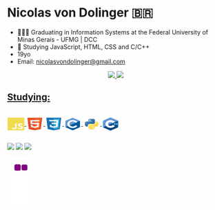 <h1>Nicolas von Dolinger 🇧🇷</h1>


- 👨🏻‍💻 Graduating in Information Systems at the Federal University of Minas Gerais - UFMG | DCC
- 🌱 Studying JavaScript, HTML, CSS and C/C++
- 19yo
- Email: nicolasvondolinger@gmail.com


<div align="center">
  <a href="https://github.com/nicolasvondolinger">
  <img height="140em" src="https://github-readme-stats.vercel.app/api?username=nicolasvondolinger&show_icons=true&theme=dark&include_all_commits=true&count_private=true"/>
  <img height="140em" src="https://github-readme-stats.vercel.app/api/top-langs/?username=nicolasvondolinger&layout=compact&langs_count=7&theme=dark"/>
</div>

<h2>Studying:</h2>
<div style="display: inline_block"><br>
  <img align="center" alt="JS" height="30" width="40" src="https://raw.githubusercontent.com/devicons/devicon/master/icons/javascript/javascript-plain.svg">
  <img align="center" alt="HTML" height="30" width="40" src="https://raw.githubusercontent.com/devicons/devicon/master/icons/html5/html5-original.svg">
  <img align="center" alt="CSS" height="30" width="40" src="https://raw.githubusercontent.com/devicons/devicon/master/icons/css3/css3-original.svg">
  <img align="center" alt="C" height="30" width="40" src="https://github.com/devicons/devicon/blob/master/icons/c/c-original.svg">
  <img align="center" alt="PYTHON" height="30" width="40" src="https://github.com/devicons/devicon/blob/master/icons/python/python-original.svg">
  <img align="center" alt="C++" height="30" width="40" src="https://github.com/devicons/devicon/blob/master/icons/cplusplus/cplusplus-original.svg">
</div>

##

<div> 
  <a href="https://instagram.com/nicolas_vondolinger" target="_blank"><img src="https://img.shields.io/badge/-Instagram-%23E4405F?style=for-the-badge&logo=instagram&logoColor=white" target="_blank"></a>
 	<a href="https://www.twitch.tv/nickelpreto" target="_blank"><img src="https://img.shields.io/badge/Twitch-9146FF?style=for-the-badge&logo=twitch&logoColor=white" target="_blank"></a>
  <a href="https://www.linkedin.com/in/nicolas-von-dolinger-5a7036207/" target="_blank"><img src="https://img.shields.io/badge/-LinkedIn-%230077B5?style=for-the-badge&logo=linkedin&logoColor=white" target="_blank"></a> 
  
</div>
  
  ![snake gif](https://github.com/nicolasvondolinger/nicolasvondolinger/blob/output/github-contribution-grid-snake.gif)
